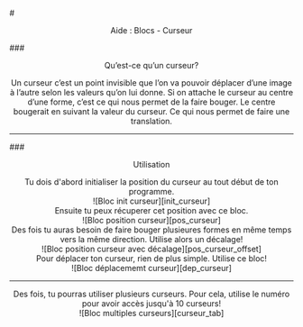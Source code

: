 #<center>Aide : Blocs - Curseur</center>

###<center>Qu’est-ce qu’un curseur?</center>

<center>Un curseur c’est un point invisible que l’on va pouvoir déplacer d’une image à l’autre selon les valeurs qu’on lui donne. Si on attache le curseur au centre d’une forme, c’est ce qui nous permet de la faire bouger. Le centre bougerait en suivant la valeur du curseur. Ce qui nous permet de faire une translation.</center>

***

###<center>Utilisation</center>


<center>Tu dois d'abord initialiser la position du curseur au tout début de ton programme.</center>

<center>![Bloc init curseur][init_curseur]</center>

<center>Ensuite tu peux récuperer cet position avec ce bloc.</center>

<center>![Bloc position curseur][pos_curseur]</center>

<center>Des fois tu auras besoin de faire bouger plusieures formes en même temps vers la même direction. Utilise alors un décalage!</center>

<center>![Bloc position curseur avec décalage][pos_curseur_offset]</center>

<center>Pour déplacer ton curseur, rien de plus simple. Utilise ce bloc!</center>

<center>![Bloc déplacememt curseur][dep_curseur]</center>

***

<center>Des fois, tu pourras utiliser plusieurs curseurs. Pour cela, utilise le numéro pour avoir accès jusqu'à 10 curseurs!</center>

<center>![Bloc multiples curseurs][curseur_tab]</center>

[init_curseur]: img/init_curseur.png
[pos_curseur]: img/pos_curseur.png
[pos_curseur_offset]: img/pos_curseur_offset.png
[dep_curseur]: img/dep_curseur.png
[curseur_tab]: img/curseur_tab.png
